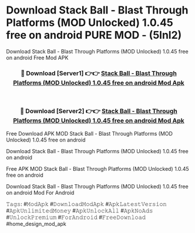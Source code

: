 # Download Stack Ball - Blast Through Platforms (MOD Unlocked) 1.0.45 free on android PURE MOD - (5lnl2)
Download Stack Ball - Blast Through Platforms (MOD Unlocked) 1.0.45 free on android Free Mod APK

<div align="center">
<h3>🔴 Download [Server1] 👉👉 <a href="https://apk-comot.site?title=Stack_Ball_-_Blast_Through_Platforms_(MOD_Unlocked)_1.0.45_free_on_android">Stack Ball - Blast Through Platforms (MOD Unlocked) 1.0.45 free on android Mod Apk</a></h3><br>

<h3>🔴 Download [Server2] 👉👉 <a href="https://apk-comot.site?title=Stack_Ball_-_Blast_Through_Platforms_(MOD_Unlocked)_1.0.45_free_on_android">Stack Ball - Blast Through Platforms (MOD Unlocked) 1.0.45 free on android Mod Apk</a></h3>
</div>


Free Download APK MOD Stack Ball - Blast Through Platforms (MOD Unlocked) 1.0.45 free on android

Download Stack Ball - Blast Through Platforms (MOD Unlocked) 1.0.45 free on android 

Free APK MOD Stack Ball - Blast Through Platforms (MOD Unlocked) 1.0.45 free on android 

Download Stack Ball - Blast Through Platforms (MOD Unlocked) 1.0.45 free on android Mod For Android

𝚃𝚊𝚐𝚜: #𝙼𝚘𝚍𝙰𝚙𝚔 #𝙳𝚘𝚠𝚗𝚕𝚘𝚊𝚍𝙼𝚘𝚍𝙰𝚙𝚔 #𝙰𝚙𝚔𝙻𝚊𝚝𝚎𝚜𝚝𝚅𝚎𝚛𝚜𝚒𝚘𝚗 #𝙰𝚙𝚔𝚄𝚗𝚕𝚒𝚖𝚒𝚝𝚎𝚍𝙼𝚘𝚗𝚎𝚢 #𝙰𝚙𝚔𝚄𝚗𝚕𝚘𝚌𝚔𝙰𝚕𝚕 #𝙰𝚙𝚔𝙽𝚘𝙰𝚍𝚜 #𝚄𝚗𝚕𝚘𝚌𝚔𝙿𝚛𝚎𝚖𝚒𝚞𝚖 #𝙵𝚘𝚛𝙰𝚗𝚍𝚛𝚘𝚒𝚍 #𝙵𝚛𝚎𝚎𝙳𝚘𝚠𝚗𝚕𝚘𝚊𝚍 #home_design_mod_apk